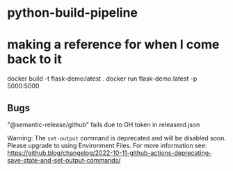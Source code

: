 # python-build-pipeline

# making a reference for when I come back to it
docker build -t flask-demo:latest .
docker run flask-demo:latest -p 5000:5000

## Bugs

"@semantic-release/github" fails due to GH token in releaserd.json

Warning: The `set-output` command is deprecated and will be disabled soon. Please upgrade to using Environment Files. For more information see: https://github.blog/changelog/2022-10-11-github-actions-deprecating-save-state-and-set-output-commands/